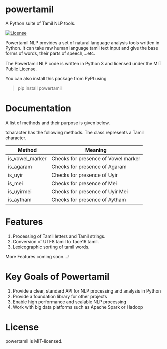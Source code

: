 # powertamil
A Python suite of Tamil NLP tools.

[![License](https://img.shields.io/:license-mit-blue.svg)](./LICENSE.md)

Powertamil NLP provides a set of natural language analysis tools written in Python. It can take raw human language tamil text input and give the base forms of words, their parts of speech,...etc.


The Powertamil NLP code is written in Python 3 and licensed under the MIT Public License.


You can also install this package from PyPI using 
>pip install powertamil

# Documentation

A list of methods and their purpose is given below.

tcharacter has the following methods. The class represents a Tamil character. 

| Method          | Meaning                                    |
| ----------      | ------------------------------------------ |
| is_vowel_marker | Checks for presence of Vowel marker        |
| is_agaram       | Checks for presence of Agaram              |
| is_uyir         | Checks for presence of Uyir                |
| is_mei          | Checks for presence of Mei                 |
| is_uyirmei      | Checks for presence of Uyir Mei            |
| is_aytham       | Checks for presence of Aytham              |







# Features
1. Processing of Tamil letters and Tamil strings.
2. Conversion of UTF8 tamil to Tace16 tamil.
3. Lexicographic sorting of tamil words.

More Features coming soon....!

# Key Goals of Powertamil
1. Provide a clear, standard API for NLP processing and analysis in Python
2. Provide a foundation library for other projects
3. Enable high performance and scalable NLP processing
4. Work with big data platforms such as Apache Spark or Hadoop

# License

powertamil is MIT-licensed.
